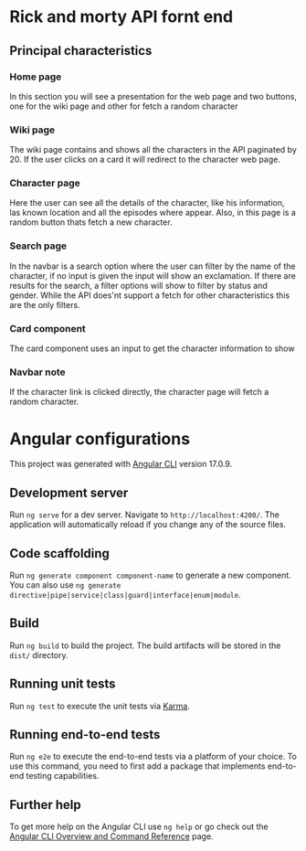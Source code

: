 # Rick and morty API fornt end

## Principal characteristics
### Home page
In this section you will see a presentation for the web page and two buttons, one for the wiki page and other for fetch a random character
### Wiki page
The wiki page contains and shows all the characters in the API paginated by 20. If the user clicks on a card it will redirect to the character web page.
### Character page
Here the user can see all the details of the character, like his information, las known location and all the episodes where appear. Also, in this page is a random button thats fetch a new character.
### Search page
In the navbar is a search option where the user can filter by the name of the character, if no input is given the input will show an exclamation.
If there are results for the search, a filter options will show to filter by status and gender. While the API does'nt support a fetch for other characteristics this are the only filters.
### Card component
The card component uses an input to get the character information to show
### Navbar note
If the character link is clicked directly, the character page will fetch a random character.

# Angular configurations

This project was generated with [Angular CLI](https://github.com/angular/angular-cli) version 17.0.9.

## Development server

Run `ng serve` for a dev server. Navigate to `http://localhost:4200/`. The application will automatically reload if you change any of the source files.

## Code scaffolding

Run `ng generate component component-name` to generate a new component. You can also use `ng generate directive|pipe|service|class|guard|interface|enum|module`.

## Build

Run `ng build` to build the project. The build artifacts will be stored in the `dist/` directory.

## Running unit tests

Run `ng test` to execute the unit tests via [Karma](https://karma-runner.github.io).

## Running end-to-end tests

Run `ng e2e` to execute the end-to-end tests via a platform of your choice. To use this command, you need to first add a package that implements end-to-end testing capabilities.

## Further help

To get more help on the Angular CLI use `ng help` or go check out the [Angular CLI Overview and Command Reference](https://angular.io/cli) page.
